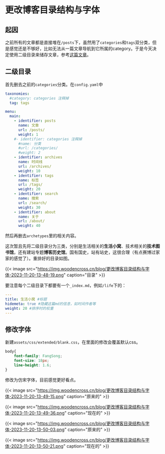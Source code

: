 # 更改博客目录结构与字体


## 起因

之前所有的文章都是直接堆在`/posts`下，虽然用了`categories`和`tags`双分类，但是感觉还是不够好，比如无法从一篇文章导航到它所属的category。于是今天决定使用二级目录来储存文章，参考[这篇文章](https://www.sulvblog.cn/posts/blog/build_hugo/#5目录设置)。

## 二级目录

首先删去之前的`categories`分类。在`config.yaml`中
```yaml
taxonomies:
  #category: categories 注释掉
  tag: tags

menu:
  main:
    - identifier: posts
      name: 文章
      url: /posts/
      weight: 1
    #- identifier: categories 注释掉
      #name: 分类
      #url: /categories/
      #weight: 2
    - identifier: archives
      name: 时间线
      url: /archives/
      weight: 10
    - identifier: tags
      name: 标签
      url: /tags/
      weight: 20
    - identifier: search
      name: 搜索
      url: /search/
      weight: 30
    - identifier: about
      name: 关于
      url: /about/
      weight: 40
```
然后再删去`archetypes`里的相关内容。

这次暂且先将二级目录分为三类，分别是生活相关的**生活小窝**、技术相关的**技术图书馆**，还有建站专题**博客历史馆**。国有国史，站有站史，这很合理（有点赛博过家家的感觉了）。重排好的目录如图。

{{< image src="https://img.woodencross.cn/blog/更改博客目录结构与字体-2023-11-20-13-48-19.png" caption="目录" >}}
<!-- {{< image src="./img1.png" caption="目录" width=40% >}} -->

要注意每个二级目录下都要有一个`_index.md`，例如`/life`下的：
```yaml
---
title: 生活小窝 #标题
hidemeta: true #隐藏这篇md的信息，如时间作者等
weight: 20 #排序时的权重
---
```

## 修改字体

新建`assets/css/extended/blank.css`，在里面的修改会覆盖默认css。
```css
body{
    font-family: FangSong;
    font-size: 18px;
    line-height: 1.6;
}
```
修改为仿宋字体，目前感觉更好看点。

{{< image src="https://img.woodencross.cn/blog/更改博客目录结构与字体-2023-11-20-13-49-15.png" caption="原来的" >}}
<!-- {{< image src="./黑体1.png" caption="原来的" width=60% >}} -->

{{< image src="https://img.woodencross.cn/blog/更改博客目录结构与字体-2023-11-20-13-49-36.png" caption="现在的" >}}
<!-- {{< image src="./仿宋1.png" caption="现在的" width=60% >}} -->

{{< image src="https://img.woodencross.cn/blog/更改博客目录结构与字体-2023-11-20-13-50-03.png" caption="原来的" >}}
<!-- {{< image src="./黑体2.png" caption="原来的" width=60% >}} -->

{{< image src="https://img.woodencross.cn/blog/更改博客目录结构与字体-2023-11-20-13-50-21.png" caption="现在的" >}}
<!-- {{< image src="./仿宋2.png" caption="现在的" width=60% >}} -->
